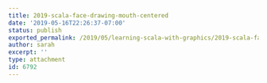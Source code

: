 ```yaml
---
title: 2019-scala-face-drawing-mouth-centered
date: '2019-05-16T22:26:37-07:00'
status: publish
exported_permalink: /2019/05/learning-scala-with-graphics/2019-scala-face-drawing-mouth-centered
author: sarah
excerpt: ''
type: attachment
id: 6792
---
```

<!DOCTYPE html PUBLIC "-//W3C//DTD HTML 4.0 Transitional//EN" "http://www.w3.org/TR/REC-html40/loose.dtd">
<?xml encoding="UTF-8">
